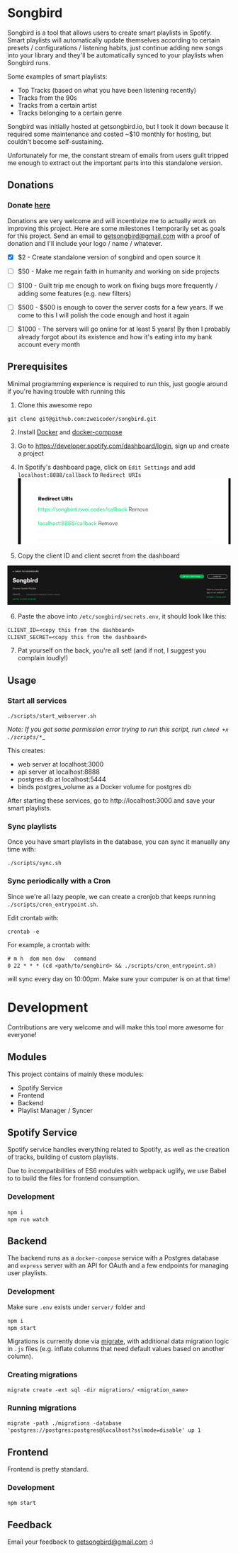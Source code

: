 # Songbird
Songbird is a tool that allows users to create smart playlists in Spotify. Smart playlists will automatically update themselves according to certain presets / configurations / listening habits, just continue adding new songs into your library and they'll be automatically synced to your playlists when Songbird runs.

Some examples of smart playlists:
- Top Tracks (based on what you have been listening recently)
- Tracks from the 90s
- Tracks from a certain artist
- Tracks belonging to a certain genre

Songbird was initially hosted at getsongbird.io, but I took it down because it required some maintenance and costed ~$10 monthly for hosting, but couldn't become self-sustaining.

Unfortunately for me, the constant stream of emails from users guilt tripped me enough to extract out the important parts into this standalone version.

## Donations
### Donate [here](https://paypal.me/getsongbird)

Donations are very welcome and will incentivize me to actually work on improving this project. Here are some milestones I temporarily set as goals for this project. Send an email to getsongbird@gmail.com with a proof of donation and I'll include your logo / name / whatever.

- [X] $2 - Create standalone version of songbird and open source it
- [ ] $50 - Make me regain faith in humanity and working on side projects
- [ ] $100 - Guilt trip me enough to work on fixing bugs more frequently / adding some features (e.g. new filters)
- [ ] $500 - $500 is enough to cover the server costs for a few years. If we come to this I will polish the code enough and host it again
- [ ] $1000 - The servers will go online for at least 5 years! By then I probably already forgot about its existence and how it's eating into my bank account every month


## Prerequisites
Minimal programming experience is required to run this, just google around if you're having trouble with running this

1. Clone this awesome repo
```
git clone git@github.com:zweicoder/songbird.git
```

2. Install [Docker](https://docs.docker.com/install/) and [docker-compose](https://docs.docker.com/compose/install/)

3. Go to https://developer.spotify.com/dashboard/login, sign up and create a project

4. In Spotify's dashboard page, click on `Edit Settings` and add `localhost:8888/callback` to `Redirect URIs`
![redirect uris](images/redirect_uris.png)

5. Copy the client ID and client secret from the dashboard

![Dashboard](images/dashboard.png)

6. Paste the above into `/etc/songbird/secrets.env`, it should look like this:
```
CLIENT_ID=<copy this from the dashboard>
CLIENT_SECRET=<copy this from the dashboard>
```

7. Pat yourself on the back, you're all set! (and if not, I suggest you complain loudly!)

## Usage
### Start all services
```
./scripts/start_webserver.sh
```
_Note: If you get some permission error trying to run this script, run `chmod +x ./scripts/*`__

This creates:
- web server at localhost:3000
- api server at localhost:8888
- postgres db at localhost:5444
- binds postgres_volume as a Docker volume for postgres db

After starting these services, go to http://localhost:3000 and save your smart playlists.

### Sync playlists
Once you have smart playlists in the database, you can sync it manually any time with:
```
./scripts/sync.sh
```

### Sync periodically with a Cron
Since we're all lazy people, we can create a cronjob that keeps running `./scripts/cron_entrypoint.sh`.

Edit crontab with:
```
crontab -e
```

For example, a crontab with:
```
# m h  dom mon dow   command
0 22 * * * (cd <path/to/songbird> && ./scripts/cron_entrypoint.sh)
```
will sync every day on 10:00pm. Make sure your computer is on at that time!


# Development
Contributions are very welcome and will make this tool more awesome for everyone!
## Modules
This project contains of mainly these modules:
- Spotify Service
- Frontend
- Backend
- Playlist Manager / Syncer

## Spotify Service
Spotify service handles everything related to Spotify, as well as the creation of tracks, building of custom playlists.

Due to incompatibilities of ES6 modules with webpack uglify, we use Babel to to build the files for frontend consumption.

### Development
```
npm i
npm run watch
```

## Backend
The backend runs as a `docker-compose` service with a Postgres database and `express` server with an API for OAuth and a few endpoints for managing user playlists.

### Development
Make sure `.env` exists under `server/` folder and
```
npm i
npm start
```

Migrations is currently done via [migrate](https://github.com/golang-migrate/migrate), with additional data migration logic in `.js` files (e.g. inflate columns that need default values based on another column).

### Creating migrations
```
migrate create -ext sql -dir migrations/ <migration_name>
```
### Running migrations
```
migrate -path ./migrations -database 'postgres://postgres:postgres@localhost?sslmode=disable' up 1
```

## Frontend 
Frontend is pretty standard. 

### Development
```
npm start
```


## Feedback
Email your feedback to getsongbird@gmail.com :)
